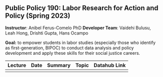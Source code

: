 ## Public Policy 190: Labor Research for Action and Policy (Spring 2023)

**Instructor**: Anibel Ferus-Comelo PhD
**Developer Team**: Vaidehi Bulusu, Leah Hong, Drishti Gupta, Hans Ocampo

**Goal:** to empower students in labor studies (especially those who identify as first-generation, BIPOC) to conduct data analysis and policy development and apply these skills for their social justice careers.

| Lecture         | Date       | Summary                                     | Topic                 | Datahub Link       |
|-----------------|------------|---------------------------------------------|-----------------------|--------------------|
|  |  |     |  | 
